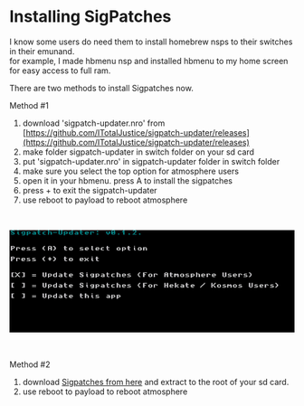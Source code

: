 # Installing SigPatches   

I know some users do need them to install homebrew nsps to their switches in their emunand.     
for example, I made hbmenu nsp and installed hbmenu to my home screen for easy access to full ram.      

There are two methods to install Sigpatches now.  


Method #1  
1. download 'sigpatch-updater.nro' from [https://github.com/ITotalJustice/sigpatch-updater/releases](https://github.com/ITotalJustice/sigpatch-updater/releases)   
2. make folder sigpatch-updater in switch folder on your sd card  
3. put 'sigpatch-updater.nro' in sigpatch-updater folder in switch folder   
4. make sure you select the top option for atmosphere users  
4. open it in your hbmenu. press A to install the sigpatches  
5. press + to exit the sigpatch-updater  
6. use reboot to payload to reboot atmosphere  

&nbsp;

![sigpatch-updater](../extras/img/sigpatch-updater.jpg)

&nbsp;

Method #2  
1. download <a href=https://gbatemp.net/threads/i-heard-that-you-guys-need-some-sweet-patches-for-atmosphere.521164/>Sigpatches from here</a> and extract to the root of your sd card.  
2. use reboot to payload to reboot atmosphere





       
&nbsp;
